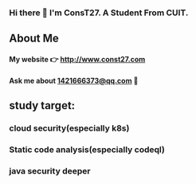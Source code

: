 ### Hi there 👋 I'm ConsT27. A Student From CUIT.
## About Me
#### My website 👉  http://www.const27.com
#### Ask me about   1421666373@qq.com 📧
## study target:
### cloud security(especially k8s)

### Static code analysis(especially codeql)

### java security deeper
